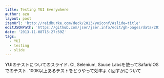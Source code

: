 ```yaml
---
title: Testing YUI Everywhere
author: azu
layout: post
itemUrl: 'http://reidburke.com/deck/2013/yuiconf/#slide=title'
editJSONPath: 'https://github.com/jser/jser.info/edit/gh-pages/data/2013/11/index.json'
date: '2013-11-08T15:27:59Z'
tags:
  - YUI
  - testing
  - slide
---
```

YUIのテストについてのスライド.
CI, Selenium, Sauce Labsを使ってSafari/iOSでのテスト.
100K以上あるテストをどうやって効率よく回すかについて
